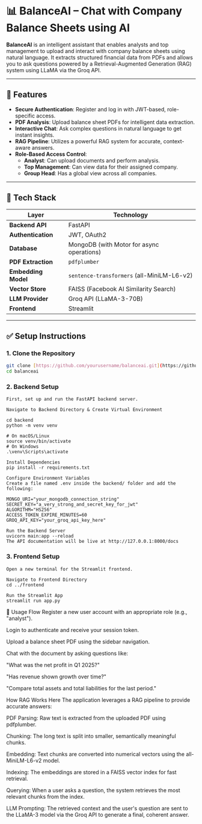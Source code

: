 # 📊 BalanceAI – Chat with Company Balance Sheets using AI

**BalanceAI** is an intelligent assistant that enables analysts and top management to upload and interact with company balance sheets using natural language. It extracts structured financial data from PDFs and allows you to ask questions powered by a Retrieval-Augmented Generation (RAG) system using LLaMA via the Groq API.

---

## 🚀 Features

-   **Secure Authentication**: Register and log in with JWT-based, role-specific access.
-   **PDF Analysis**: Upload balance sheet PDFs for intelligent data extraction.
-   **Interactive Chat**: Ask complex questions in natural language to get instant insights.
-   **RAG Pipeline**: Utilizes a powerful RAG system for accurate, context-aware answers.
-   **Role-Based Access Control**:
    -   **Analyst**: Can upload documents and perform analysis.
    -   **Top Management**: Can view data for their assigned company.
    -   **Group Head**: Has a global view across all companies.

---

## 🧱 Tech Stack

| Layer               | Technology                                |
| ------------------- | ----------------------------------------- |
| **Backend API** | FastAPI                                   |
| **Authentication** | JWT, OAuth2                               |
| **Database** | MongoDB (with Motor for async operations) |
| **PDF Extraction** | `pdfplumber`                              |
| **Embedding Model** | `sentence-transformers` (all-MiniLM-L6-v2)  |
| **Vector Store** | FAISS (Facebook AI Similarity Search)     |
| **LLM Provider** | Groq API (LLaMA-3-70B)                    |
| **Frontend** | Streamlit                                 |

---

## ✅ Setup Instructions

### 1. Clone the Repository

```bash
git clone [https://github.com/yourusername/balanceai.git](https://github.com/yourusername/balanceai.git)
cd balanceai

```

### 2. Backend Setup
```
First, set up and run the FastAPI backend server.

Navigate to Backend Directory & Create Virtual Environment

cd backend
python -m venv venv

# On macOS/Linux
source venv/bin/activate
# On Windows
.\venv\Scripts\activate

Install Dependencies
pip install -r requirements.txt

Configure Environment Variables
Create a file named .env inside the backend/ folder and add the following:

MONGO_URI="your_mongodb_connection_string"
SECRET_KEY="a_very_strong_and_secret_key_for_jwt"
ALGORITHM="HS256"
ACCESS_TOKEN_EXPIRE_MINUTES=60
GROQ_API_KEY="your_groq_api_key_here"

Run the Backend Server
uvicorn main:app --reload
The API documentation will be live at http://127.0.0.1:8000/docs

```

### 3. Frontend Setup
```
Open a new terminal for the Streamlit frontend.

Navigate to Frontend Directory
cd ../frontend

Run the Streamlit App
streamlit run app.py

```


🧪 Usage Flow
Register a new user account with an appropriate role (e.g., "analyst").

Login to authenticate and receive your session token.

Upload a balance sheet PDF using the sidebar navigation.

Chat with the document by asking questions like:

"What was the net profit in Q1 2025?"

"Has revenue shown growth over time?"

"Compare total assets and total liabilities for the last period."

How RAG Works Here
The application leverages a RAG pipeline to provide accurate answers:

PDF Parsing: Raw text is extracted from the uploaded PDF using pdfplumber.

Chunking: The long text is split into smaller, semantically meaningful chunks.

Embedding: Text chunks are converted into numerical vectors using the all-MiniLM-L6-v2 model.

Indexing: The embeddings are stored in a FAISS vector index for fast retrieval.

Querying: When a user asks a question, the system retrieves the most relevant chunks from the index.

LLM Prompting: The retrieved context and the user's question are sent to the LLaMA-3 model via the Groq API to generate a final, coherent answer.